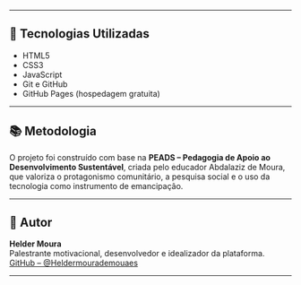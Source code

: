 
---

## 🚀 Tecnologias Utilizadas

- HTML5  
- CSS3  
- JavaScript  
- Git e GitHub  
- GitHub Pages (hospedagem gratuita)

---

## 📚 Metodologia

O projeto foi construído com base na **PEADS – Pedagogia de Apoio ao Desenvolvimento Sustentável**, criada pelo educador Abdalaziz de Moura, que valoriza o protagonismo comunitário, a pesquisa social e o uso da tecnologia como instrumento de emancipação.

---

## 👤 Autor

**Helder Moura**  
Palestrante motivacional, desenvolvedor e idealizador da plataforma.  
[GitHub – @Heldermourademouaes](https://github.com/Heldermourademouaes)

---
